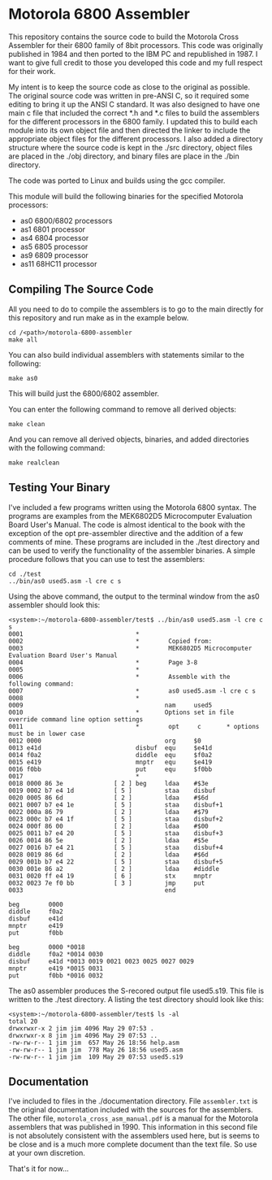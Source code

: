 # Motorola 6800 Assembler

This repository contains the source code to build the Motorola Cross Assembler for their 6800 family of 8bit processors.  This code was originally published in 1984 and then ported to the IBM PC and republished in 1987.  I want to give full credit to those you developed this code and my full respect for their work.

My intent is to keep the source code as close to the original as possible.  The original source code was written in pre-ANSI C, so it required some editing to bring it up the ANSI C standard.  It was also designed to have one main c file that included the correct *.h and *.c files to build the assemblers for the different processors in the 6800 family.  I updated this to build each module into its own object file and then directed the linker to include the appropriate object files for the different processors.  I also added a directory structure where the source code is kept in the ./src directory, object files are placed in the ./obj directory, and binary files are place in the ./bin directory.

The code was ported to Linux and builds using the gcc compiler.

This module will build the following binaries for the specified Motorola processors:

- as0   6800/6802 processors
- as1   6801 processor
- as4   6804 processor
- as5   6805 processor
- as9   6809 processor
- as11  68HC11 processor


## Compiling The Source Code

All you need to do to compile the assemblers is to go to the main directly for this repository and run make as in the example below.
```
cd /<path>/motorola-6800-assembler
make all
```
You can also build individual assemblers with statements similar to the following:
```
make as0
```
This will build just the 6800/6802 assembler.

You can enter the following command to remove all derived objects:
```
make clean
```
And you can remove all derived objects, binaries, and added directories with the following command:
```
make realclean
```

## Testing Your Binary

I've included a few programs written using the Motorola 6800 syntax.  The programs are examples from the MEK6802D5 Microcomputer Evaluation Board User's Manual.  The code is almost identical to the book with the exception of the opt pre-assembler directive and the addition of a few comments of mine.  These programs are included in the ./test directory and can be used to verify the functionality of the assembler binaries.  A simple procedure follows that you can use to test the assemblers:
```
cd ./test
../bin/as0 used5.asm -l cre c s
```
Using the above command, the output to the terminal window from the as0 assembler should look this:
```
<system>:~/motorola-6800-assembler/test$ ../bin/as0 used5.asm -l cre c s
0001                               *
0002                               *	    Copied from:
0003                               *	    MEK6802D5 Microcomputer Evaluation Board User's Manual
0004                               *	    Page 3-8
0005                               *
0006                               *	    Assemble with the following command:
0007                               *		as0 used5.asm -l cre c s
0008                               *
0009                                       nam     used5
0010                               *       Options set in file override command line option settings
0011                               *        opt     c       * options must be in lower case
0012 0000                                  org     $0
0013 e41d                          disbuf  equ     $e41d
0014 f0a2                          diddle  equ     $f0a2
0015 e419                          mnptr   equ     $e419
0016 f0bb                          put     equ     $f0bb
0017                               *
0018 0000 86 3e              [ 2 ] beg     ldaa    #$3e
0019 0002 b7 e4 1d           [ 5 ]         staa    disbuf
0020 0005 86 6d              [ 2 ]         ldaa    #$6d
0021 0007 b7 e4 1e           [ 5 ]         staa    disbuf+1
0022 000a 86 79              [ 2 ]         ldaa    #$79
0023 000c b7 e4 1f           [ 5 ]         staa    disbuf+2
0024 000f 86 00              [ 2 ]         ldaa    #$00
0025 0011 b7 e4 20           [ 5 ]         staa    disbuf+3
0026 0014 86 5e              [ 2 ]         ldaa    #$5e
0027 0016 b7 e4 21           [ 5 ]         staa    disbuf+4
0028 0019 86 6d              [ 2 ]         ldaa    #$6d
0029 001b b7 e4 22           [ 5 ]         staa    disbuf+5
0030 001e 86 a2              [ 2 ]         ldaa    #diddle
0031 0020 ff e4 19           [ 6 ]         stx     mnptr
0032 0023 7e f0 bb           [ 3 ]         jmp     put
0033                                       end

beg        0000
diddle     f0a2
disbuf     e41d
mnptr      e419
put        f0bb

beg        0000 *0018 
diddle     f0a2 *0014 0030 
disbuf     e41d *0013 0019 0021 0023 0025 0027 0029 
mnptr      e419 *0015 0031 
put        f0bb *0016 0032 
```

The as0 assembler produces the S-recored output file used5.s19.  This file is written to the ./test directory.  A listing the test directory should look like this:

```
<system>:~/motorola-6800-assembler/test$ ls -al
total 20
drwxrwxr-x 2 jim jim 4096 May 29 07:53 .
drwxrwxr-x 8 jim jim 4096 May 29 07:53 ..
-rw-rw-r-- 1 jim jim  657 May 26 18:56 help.asm
-rw-rw-r-- 1 jim jim  778 May 26 18:56 used5.asm
-rw-rw-r-- 1 jim jim  109 May 29 07:53 used5.s19
```

## Documentation

I've included to files in the ./documentation directory.  File `assembler.txt` is the original documentation included with the sources for the assemblers.  The other file, `motorola_cross_asm_manual.pdf` is a manual for the Motorola assemblers that was published in 1990.  This information in this second file is not absolutely consistent with the assemblers used here, but is seems to be close and is a much more complete document than the text file.  So use at your own discretion.

That's it for now...

